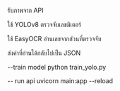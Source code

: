 
รับภาพจาก API

ใช้ YOLOv8 ตรวจจับเลขมิเตอร์

ใช้ EasyOCR อ่านเลขจากส่วนที่ตรวจจับ

ส่งค่าที่อ่านได้กลับไปเป็น JSON


--train model
python train_yolo.py


-- run api
uvicorn main:app --reload
